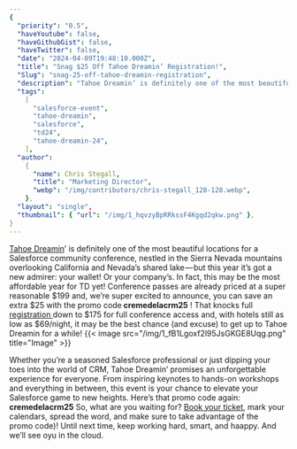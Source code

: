 ```yaml
---
{
  "priority": "0.5",
  "haveYoutube": false,
  "haveGithubGist": false,
  "haveTwitter": false,
  "date": "2024-04-09T19:48:10.000Z",
  "title": "Snag $25 Off Tahoe Dreamin’ Registration!",
  "Slug": "snag-25-off-tahoe-dreamin-registration",
  "description": "Tahoe Dreamin’ is definitely one of the most beautiful locations for a Salesforce community conference..",
  "tags":
    [
      "salesforce-event",
      "tahoe-dreamin",
      "salesforce",
      "td24",
      "tahoe-dreamin-24",
    ],
  "author":
    {
      "name": Chris Stegall,
      "title": "Marketing Director",
      "webp": "/img/contributors/chris-stegall_128-128.webp",
    },
  "layout": "single",
  "thumbnail": { "url": "/img/1_hqvzyBpRRkssF4Kgqd2qkw.png" },
}
---
```


[Tahoe Dreamin](https://tahoedreamin.com/)’ is definitely one of the most beautiful locations for a Salesforce community conference, nestled in the Sierra Nevada mountains overlooking California and Nevada’s shared lake — but this year it’s got a new admirer: your wallet! Or your company’s.
In fact, this may be the most affordable year for TD yet! Conference passes are already priced at a super reasonable $199 and, we’re super excited to announce, you can save an extra $25 with the promo code<strong> cremedelacrm25</strong> !
That knocks full [registration ](https://tahoedreamin.com/register/)down to $175 for full conference access and, with hotels still as low as $69/night, it may be the best chance (and excuse) to get up to Tahoe Dreamin for a while!
{{< image src="/img/1_fB1Lgoxf2l95JsGKGE8Uqg.png" title="Image" >}}

Whether you’re a seasoned Salesforce professional or just dipping your toes into the world of CRM, Tahoe Dreamin’ promises an unforgettable experience for everyone. From inspiring keynotes to hands-on workshops and everything in between, this event is your chance to elevate your Salesforce game to new heights.
Here’s that promo code again: <strong>cremedelacrm25</strong>
So, what are you waiting for? [Book your ticket](https://tahoedreamin.com/register/), mark your calendars, spread the word, and make sure to take advantage of the promo code)!
Until next time, keep working hard, smart, and haappy. And we’ll see oyu in the cloud.
